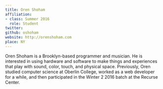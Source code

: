 ```yaml
---
title: Oren Shoham
affiliation:
- class: Summer 2016
  role: Student
twitter: 
github: oshoham
website: http://orenshoham.com
place: NY
---
```

Oren Shoham is a Brooklyn-based programmer and musician. He is interested in using hardware and software to make things and experiences that play with sound, color, touch, and physical space. Previously, Oren studied computer science at Oberlin College, worked as a web developer for a while, and then participated in the Winter 2 2016 batch at the Recurse Center. 
